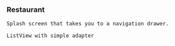 ### Restaurant

```
Splash screen that takes you to a navigation drawer.

ListView with simple adapter
```


